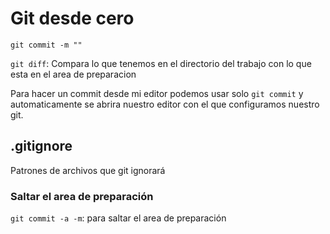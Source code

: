 # Git desde cero
`git commit -m ""`

`git diff`: Compara lo que tenemos en el directorio del trabajo con lo que esta en el area de preparacion

Para hacer un commit desde mi editor podemos usar solo `git commit` y automaticamente se abrira nuestro editor con el que configuramos nuestro git.

## .gitignore
Patrones de archivos que git ignorará

### Saltar el area de preparación
`git commit -a -m`: para saltar el area de preparación

### 
